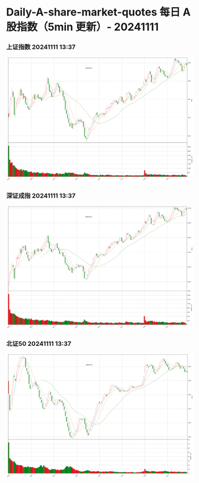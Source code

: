 
# Daily-A-share-market-quotes 每日 A 股指数（5min 更新）- 20241111

### 上证指数 20241111 13:37
![](./fig/2024/11/20241111-sh000001.png)

### 深证成指 20241111 13:37
![](./fig/2024/11/20241111-sz399001.png)

### 北证50 20241111 13:37
![](./fig/2024/11/20241111-bj899050.png)
